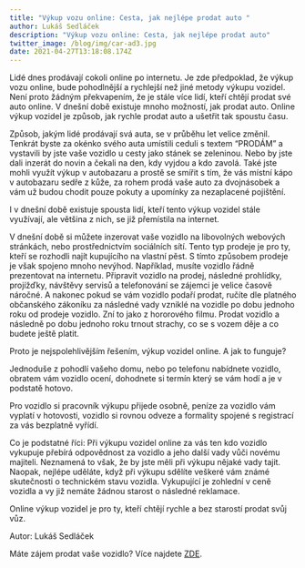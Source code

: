 ```yaml
---
title: "Výkup vozu online: Cesta, jak nejlépe prodat auto "
author: Lukáš Sedláček
description: "Výkup vozu online: Cesta, jak nejlépe prodat auto"
twitter_image: /blog/img/car-ad3.jpg
date: 2021-04-27T13:18:08.174Z
---
```

Lidé dnes prodávají cokoli online po internetu. Je zde předpoklad, že výkup vozu online, bude pohodlnější a rychlejší než jiné metody výkupu vozidel. Není proto žádným překvapením, že je stále více lidí, kteří chtějí prodat své auto online. V dnešní době existuje mnoho možností, jak prodat auto. Online výkup vozidel je způsob, jak rychle prodat auto a ušetřit tak spoustu času.

Způsob, jakým lidé prodávají svá auta, se v průběhu let velice změnil. Tenkrát byste za okénko svého auta umístili ceduli s textem “PRODÁM” a vystavili by jste vaše vozidlo u cesty jako stánek se zeleninou. Nebo by jste dali inzerát do novin a čekali na den, kdy vyjdou a kdo zavolá. Také jste mohli využít výkup v autobazaru a prostě se smířit s tím, že vás místní kápo v autobazaru sedře z kůže, za rohem prodá vaše auto za dvojnásobek a vám už budou chodit pouze pokuty a upomínky za nezaplacené pojištění. 

I v dnešní době existuje spousta lidí, kteří tento výkup vozidel stále využívají, ale většina z nich, se již přemístila na internet.

V dnešní době si můžete inzerovat vaše vozidlo na libovolných webových stránkách, nebo prostřednictvím sociálních sítí. Tento typ prodeje je pro ty, kteří se rozhodli najít kupujícího na vlastní pěst. S tímto způsobem prodeje je však spojeno mnoho nevýhod. Například, musíte vozidlo řádně prezentovat na internetu. Připravit vozidlo na prodej, následné prohlídky, projížďky, návštěvy servisů a telefonování se zájemci je velice časově náročné. A nakonec pokud se vám vozidlo podaří prodat, ručíte dle platného občanského zákoníku za následné vady vzniklé na vozidle po dobu jednoho roku od prodeje vozidlo. Zní to jako z hororového filmu. Prodat vozidlo a následně po dobu jednoho roku trnout strachy, co se s vozem děje a co budete ještě platit.   

Proto je nejspolehlivějším řešením, výkup vozidel online. A jak to funguje?

Jednoduše z pohodlí vašeho domu, nebo po telefonu nabídnete vozidlo, obratem vám vozidlo ocení, dohodnete si termín který se vám hodí a je v podstatě hotovo.

Pro vozidlo si pracovník výkupu přijede osobně, peníze za vozidlo vám vyplatí v hotovosti, vozidlo si rovnou odveze a formality spojené s registrací za vás bezplatně vyřídí.

Co je podstatné říci: Při výkupu vozidel online za vás ten kdo vozidlo vykupuje přebírá odpovědnost za vozidlo a jeho další vady vůči novému majiteli. Neznamená to však, že by jste měli při výkupu nějaké vady tajit. Naopak, nejlépe uděláte, když při výkupu sdělíte veškeré vám známé skutečnosti o technickém stavu vozidla. Vykupující je zohlední v ceně vozidla a vy již nemáte žádnou starost o následné reklamace.

Online výkup vozidel je pro ty, kteří chtějí rychle a bez starostí prodat svůj vůz.

Autor: Lukáš Sedláček

Máte zájem prodat vaše vozidlo? Více najdete  [ZDE](https://www.dobryvykup.cz/).